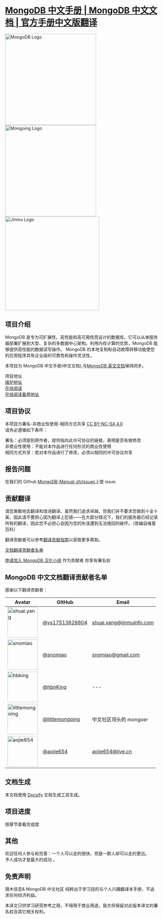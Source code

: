 # [MongoDB 中文手册 | MongoDB 中文文档 | 官方手册中文版翻译](https://docs.jinmu.info/MongoDB-Manual-zh/)

<img src="./images/logo/mongodb.png" width="300px" alt="MongoDB Logo">  
<img src="./images/logo/mongoing.png" width="300px" alt="Mongoing Logo">  
<img src="./images/logo/jinmu.png" width="310px" alt="Jinmu Logo">  

## 项目介绍

MongoDB 是专为可扩展性，高性能和高可用性而设计的数据库。它可以从单服务器部署扩展到大型、复杂的多数据中心架构。利用内存计算的优势，MongoDB 能够提供高性能的数据读写操作。 MongoDB 的本地复制和自动故障转移功能使您的应用程序具有企业级的可靠性和操作灵活性。

本项目为 MongoDB 中文手册(中文文档),与[MongoDB 英文文档](https://docs.mongodb.com/manual/)保持同步。

项目地址  
[维护地址](https://github.com/whaleal/mongodb-manual-zh)  
[在线阅读](https://docs.whaleal.com/mongodb-manual-zh/)  
[在线阅读备用地址](https://docs.whaleal.com/mongodb-manual-zh/docs)  

## 项目协议

本项目为署名-非商业性使用-相同方式共享 [CC BY-NC-SA 4.0](https://creativecommons.org/licenses/by-nc-sa/4.0/deed.zh)  
请务必遵循如下条件：

署名：必须提到原作者，提供指向此许可协议的链接，表明是否有做修改  
非商业性使用：不能对本作品进行任何形式的商业性使用  
相同方式共享：若对本作品进行了修改，必须以相同的许可协议共享

## 报告问题

在我们的 Github [MongoDB-Manual-zh/issues](www.whaleal.com)上提 issue.

## 贡献翻译

请您勇敢地去翻译和改进翻译。虽然我们追求卓越，但我们并不要求您做到十全十美，因此请不要担心因为翻译上犯错——在大部分情况下，我们的服务器已经记录所有的翻译，因此您不必担心会因为您的失误遭到无法挽回的破坏。（改编自维基百科）

翻译贡献者可以参考[翻译贡献指南](https://github.com/JinMuInfo/MongoDB-Manual-zh/blob/master/CONTRIBUTING.md)以获取更多帮助。

[文档翻译贡献者名单](https://github.com/JinMuInfo/MongoDB-Manual-zh/blob/master/List-of-contributors.md)

[申请加入 MongoDB 汉化小组](https://github.com/orgs/JinMuInfo/teams/mongodb/members) 作为贡献者 你享有署名权

## MongoDB 中文文档翻译贡献者名单

感谢以下翻译贡献者：

| Avatar                                                                                                 | GItHub                                               | Email                                                |
| ------------------------------------------------------------------------------------------------------ | ---------------------------------------------------- | ---------------------------------------------------- |
| <img src="images/avatar/shuai.yang.jpeg" width="100px" alt="shuai.yang">           | [@ys17513628804](https://github.com/ys17513628804)   | [shuai.yang@jinmuinfo.com](shuai.yang@jinmuinfo.com) |
| <img src="images/avatar/snomiao.png" width="100px" alt="snomiao">               | [@snomiao](https://github.com/snomiao)               | [snomiao@gmail.com](mailto:snomiao@gmail.com)        |
| <img src="images/avatar/hbking.gif" width="100px" alt="hbking">           | [@hbnKing](https://github.com/hbnKing)               | ---                                                  |
| <img src="images/avatar/littlemongoing.png" width="100px" alt="littlemongoing"> | [@littlemongoing](https://github.com/littlemongoing) | 中文社区领头的 mongoer                               |
| <img src="images/avatar/sja.jpg" width="100px" alt="aojie654"> | [@aojie654](https://github.com/aojie654) | aojie654@live.cn                            |
<!-- ALL-CONTRIBUTORS-LIST: START - Do not remove or modify this section -->
<!-- ALL-CONTRIBUTORS-LIST:END -->

## 文档生成

本文档使用 [Docsify](https://docsify.js.org/) 文档生成工具生成。

## 项目进度

按章节查看完成度

## 其他

欢迎任何人参与和完善：一个人可以走的很快，但是一群人却可以走的更远。  
予人成功才是最大的成功 。

## 免责声明

锦木信息& MongoDB 中文社区 纯粹出于学习目的与个人兴趣翻译本手册，不追求任何经济利益。

本译文只供学习研究参考之用，不得用于商业用途。我方将保留对此版本译文的署名权及其它相关权利。
